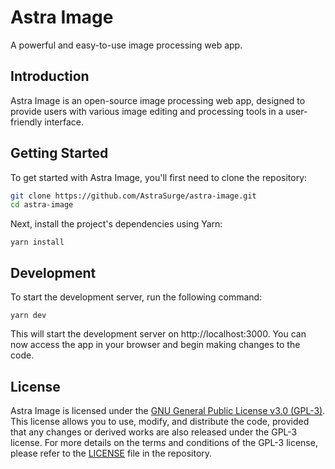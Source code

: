 # Astra Image
A powerful and easy-to-use image processing web app.
## Introduction
Astra Image is an open-source image processing web app, designed to provide users with various image editing and processing tools in a user-friendly interface.

## Getting Started
To get started with Astra Image, you'll first need to clone the repository:
```sh
git clone https://github.com/AstraSurge/astra-image.git
cd astra-image
```
Next, install the project's dependencies using Yarn:
```
yarn install
```
## Development
To start the development server, run the following command:
```
yarn dev
```
This will start the development server on http://localhost:3000. You can now access the app in your browser and begin making changes to the code.

## License
Astra Image is licensed under the [GNU General Public License v3.0 (GPL-3)](LICENSE). This license allows you to use, modify, and distribute the code, provided that any changes or derived works are also released under the GPL-3 license. For more details on the terms and conditions of the GPL-3 license, please refer to the [LICENSE](./LICENSE) file in the repository.